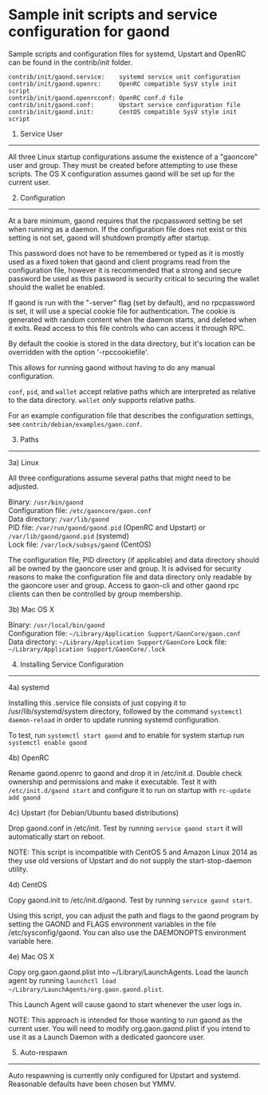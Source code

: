 Sample init scripts and service configuration for gaond
==========================================================

Sample scripts and configuration files for systemd, Upstart and OpenRC
can be found in the contrib/init folder.

    contrib/init/gaond.service:    systemd service unit configuration
    contrib/init/gaond.openrc:     OpenRC compatible SysV style init script
    contrib/init/gaond.openrcconf: OpenRC conf.d file
    contrib/init/gaond.conf:       Upstart service configuration file
    contrib/init/gaond.init:       CentOS compatible SysV style init script

1. Service User
---------------------------------

All three Linux startup configurations assume the existence of a "gaoncore" user
and group.  They must be created before attempting to use these scripts.
The OS X configuration assumes gaond will be set up for the current user.

2. Configuration
---------------------------------

At a bare minimum, gaond requires that the rpcpassword setting be set
when running as a daemon.  If the configuration file does not exist or this
setting is not set, gaond will shutdown promptly after startup.

This password does not have to be remembered or typed as it is mostly used
as a fixed token that gaond and client programs read from the configuration
file, however it is recommended that a strong and secure password be used
as this password is security critical to securing the wallet should the
wallet be enabled.

If gaond is run with the "-server" flag (set by default), and no rpcpassword is set,
it will use a special cookie file for authentication. The cookie is generated with random
content when the daemon starts, and deleted when it exits. Read access to this file
controls who can access it through RPC.

By default the cookie is stored in the data directory, but it's location can be overridden
with the option '-rpccookiefile'.

This allows for running gaond without having to do any manual configuration.

`conf`, `pid`, and `wallet` accept relative paths which are interpreted as
relative to the data directory. `wallet` *only* supports relative paths.

For an example configuration file that describes the configuration settings,
see `contrib/debian/examples/gaon.conf`.

3. Paths
---------------------------------

3a) Linux

All three configurations assume several paths that might need to be adjusted.

Binary:              `/usr/bin/gaond`  
Configuration file:  `/etc/gaoncore/gaon.conf`  
Data directory:      `/var/lib/gaond`  
PID file:            `/var/run/gaond/gaond.pid` (OpenRC and Upstart) or `/var/lib/gaond/gaond.pid` (systemd)  
Lock file:           `/var/lock/subsys/gaond` (CentOS)  

The configuration file, PID directory (if applicable) and data directory
should all be owned by the gaoncore user and group.  It is advised for security
reasons to make the configuration file and data directory only readable by the
gaoncore user and group.  Access to gaon-cli and other gaond rpc clients
can then be controlled by group membership.

3b) Mac OS X

Binary:              `/usr/local/bin/gaond`  
Configuration file:  `~/Library/Application Support/GaonCore/gaon.conf`  
Data directory:      `~/Library/Application Support/GaonCore`
Lock file:           `~/Library/Application Support/GaonCore/.lock`

4. Installing Service Configuration
-----------------------------------

4a) systemd

Installing this .service file consists of just copying it to
/usr/lib/systemd/system directory, followed by the command
`systemctl daemon-reload` in order to update running systemd configuration.

To test, run `systemctl start gaond` and to enable for system startup run
`systemctl enable gaond`

4b) OpenRC

Rename gaond.openrc to gaond and drop it in /etc/init.d.  Double
check ownership and permissions and make it executable.  Test it with
`/etc/init.d/gaond start` and configure it to run on startup with
`rc-update add gaond`

4c) Upstart (for Debian/Ubuntu based distributions)

Drop gaond.conf in /etc/init.  Test by running `service gaond start`
it will automatically start on reboot.

NOTE: This script is incompatible with CentOS 5 and Amazon Linux 2014 as they
use old versions of Upstart and do not supply the start-stop-daemon utility.

4d) CentOS

Copy gaond.init to /etc/init.d/gaond. Test by running `service gaond start`.

Using this script, you can adjust the path and flags to the gaond program by
setting the GAOND and FLAGS environment variables in the file
/etc/sysconfig/gaond. You can also use the DAEMONOPTS environment variable here.

4e) Mac OS X

Copy org.gaon.gaond.plist into ~/Library/LaunchAgents. Load the launch agent by
running `launchctl load ~/Library/LaunchAgents/org.gaon.gaond.plist`.

This Launch Agent will cause gaond to start whenever the user logs in.

NOTE: This approach is intended for those wanting to run gaond as the current user.
You will need to modify org.gaon.gaond.plist if you intend to use it as a
Launch Daemon with a dedicated gaoncore user.

5. Auto-respawn
-----------------------------------

Auto respawning is currently only configured for Upstart and systemd.
Reasonable defaults have been chosen but YMMV.
